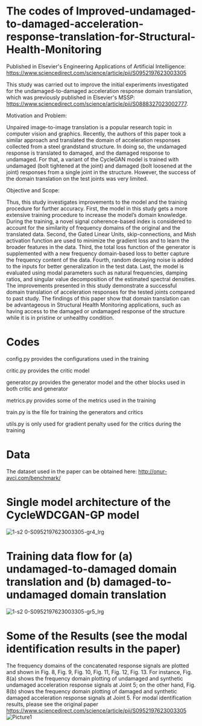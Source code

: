 # The codes of Improved-undamaged-to-damaged-acceleration-response-translation-for-Structural-Health-Monitoring

Published in Elsevier's Engineering Applications of Artificial Intelligence: https://www.sciencedirect.com/science/article/pii/S0952197623003305

This study was carried out to improve the initial experiments investigated for the undamaged-to-damaged acceleration response domain translation, which was previously published in Elsevier's MSSP: https://www.sciencedirect.com/science/article/pii/S0888327023002777.

Motivation and Problem: 

Unpaired image-to-image translation is a popular research topic in computer vision and graphics. Recently, the authors of this paper took a similar approach and translated the domain of acceleration responses collected from a steel grandstand structure. In doing so, the undamaged response is translated to damaged, and the damaged response to undamaged. For that, a variant of the CycleGAN model is trained with undamaged (bolt tightened at the joint) and damaged (bolt loosened at the joint) responses from a single joint in the structure. However, the success of the domain translation on the test joints was very limited. 

Objective and Scope: 

Thus, this study investigates improvements to the model and the training procedure for further accuracy. First, the model in this study gets a more extensive training procedure to increase the model’s domain knowledge. During the training, a novel signal coherence-based index is considered to account for the similarity of frequency domains of the original and the translated data. Second, the Gated Linear Units, skip-connections, and Mish activation function are used to minimize the gradient loss and to learn the broader features in the data. Third, the total loss function of the generator is supplemented with a new frequency domain-based loss to better capture the frequency content of the data. Fourth, random decaying noise is added to the inputs for better generalization in the test data. Last, the model is evaluated using modal parameters such as natural frequencies, damping ratios, and singular value decomposition of the estimated spectral densities. The improvements presented in this study demonstrate a successful domain translation of acceleration responses for the tested joints compared to past study. The findings of this paper show that domain translation can be advantageous in Structural Health Monitoring applications, such as having access to the damaged or undamaged response of the structure while it is in pristine or unhealthy condition.


# Codes
config.py provides the configurations used in the training

critic.py provides the critic model

generator.py provides the generator model and the other blocks used in both critic and generator

metrics.py provides some of the metrics used in the training

train.py is the file for training the generators and critics

utils.py is only used for gradient penalty used for the critics during the training

# Data
The dataset used in the paper can be obtained here: http://onur-avci.com/benchmark/

# Single model architecture of the CycleWDCGAN-GP model
![1-s2 0-S0952197623003305-gr4_lrg](https://github.com/furknluleci/Improved-undamaged-to-damaged-acceleration-response-translation-for-Structural-Health-Monitoring/assets/63553991/a7f92629-6552-40a0-a850-67f6942dd66d)

# Training data flow for (a) undamaged-to-damaged domain translation and (b) damaged-to-undamaged domain translation
![1-s2 0-S0952197623003305-gr5_lrg](https://github.com/furknluleci/Improved-undamaged-to-damaged-acceleration-response-translation-for-Structural-Health-Monitoring/assets/63553991/190057c9-4dd3-45cd-942c-08087a56dfaf)

# Some of the Results (see the modal identification results in the paper)
The frequency domains of the concatenated response signals are plotted and shown in Fig. 8, Fig. 9, Fig. 10, Fig. 11, Fig. 12, Fig. 13. For instance, Fig. 8(a) shows the frequency domain plotting of undamaged and synthetic undamaged acceleration response signals at Joint 5; on the other hand, Fig. 8(b) shows the frequency domain plotting of damaged and synthetic damaged acceleration response signals at Joint 5. For modal identification results, please see the original paper https://www.sciencedirect.com/science/article/pii/S0952197623003305
![Picture1](https://github.com/furknluleci/Improved-undamaged-to-damaged-acceleration-response-translation-for-Structural-Health-Monitoring/assets/63553991/64327579-9bb3-40b4-ba09-9b92d4965961)
